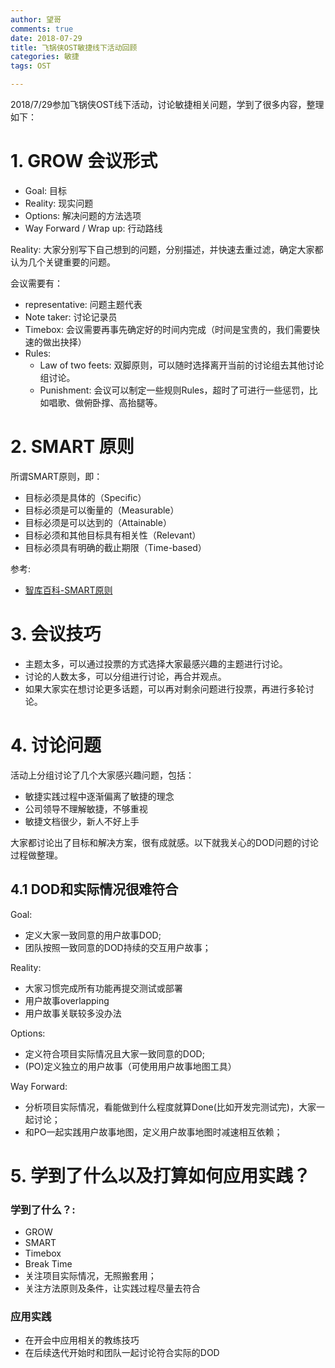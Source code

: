 ```yaml
---
author: 望哥
comments: true
date: 2018-07-29
title: 飞锅侠OST敏捷线下活动回顾
categories: 敏捷
tags: OST

---
```



2018/7/29参加飞锅侠OST线下活动，讨论敏捷相关问题，学到了很多内容，整理如下：

# 1. GROW 会议形式
- Goal: 目标
- Reality: 现实问题
- Options: 解决问题的方法选项
- Way Forward / Wrap up: 行动路线


Reality: 大家分别写下自己想到的问题，分别描述，并快速去重过滤，确定大家都认为几个关键重要的问题。

会议需要有：
- representative: 问题主题代表
- Note taker: 讨论记录员
- Timebox: 会议需要再事先确定好的时间内完成（时间是宝贵的，我们需要快速的做出抉择）
- Rules:
    - Law of two feets: 双脚原则，可以随时选择离开当前的讨论组去其他讨论组讨论。
    - Punishment: 会议可以制定一些规则Rules，超时了可进行一些惩罚，比如唱歌、做俯卧撑、高抬腿等。

# 2. SMART 原则

所谓SMART原则，即：
- 目标必须是具体的（Specific）
- 目标必须是可以衡量的（Measurable）
- 目标必须是可以达到的（Attainable）
- 目标必须和其他目标具有相关性（Relevant）
- 目标必须具有明确的截止期限（Time-based）

参考:
- [智库百科-SMART原则](http://wiki.mbalib.com/wiki/SMART%E5%8E%9F%E5%88%99)

# 3. 会议技巧

- 主题太多，可以通过投票的方式选择大家最感兴趣的主题进行讨论。
- 讨论的人数太多，可以分组进行讨论，再合并观点。
- 如果大家实在想讨论更多话题，可以再对剩余问题进行投票，再进行多轮讨论。


# 4. 讨论问题

活动上分组讨论了几个大家感兴趣问题，包括：
- 敏捷实践过程中逐渐偏离了敏捷的理念
- 公司领导不理解敏捷，不够重视
- 敏捷文档很少，新人不好上手

大家都讨论出了目标和解决方案，很有成就感。以下就我关心的DOD问题的讨论过程做整理。

## 4.1 DOD和实际情况很难符合

Goal:
- 定义大家一致同意的用户故事DOD;
- 团队按照一致同意的DOD持续的交互用户故事；

Reality:
- 大家习惯完成所有功能再提交测试或部署
- 用户故事overlapping
- 用户故事关联较多没办法

Options:
- 定义符合项目实际情况且大家一致同意的DOD;
- (PO)定义独立的用户故事（可使用用户故事地图工具）

Way Forward:
- 分析项目实际情况，看能做到什么程度就算Done(比如开发完测试完)，大家一起讨论；
- 和PO一起实践用户故事地图，定义用户故事地图时减速相互依赖；

# 5. 学到了什么以及打算如何应用实践？

### 学到了什么？:
- GROW
- SMART
- Timebox
- Break Time
- 关注项目实际情况，无照搬套用；
- 关注方法原则及条件，让实践过程尽量去符合


### 应用实践
- 在开会中应用相关的教练技巧
- 在后续迭代开始时和团队一起讨论符合实际的DOD



